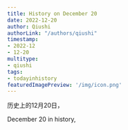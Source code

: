 ```yaml
---
title: History on December 20
date: 2022-12-20
author: Qiushi 
authorLink: "/authors/qiushi"
timestamp: 
- 2022-12
- 12-20
multitype: 
- qiushi
tags: 
- todayinhistory
featuredImagePreview: '/img/icon.png'
---
```









历史上的12月20日，

December 20 in history, 

<!--more-->

